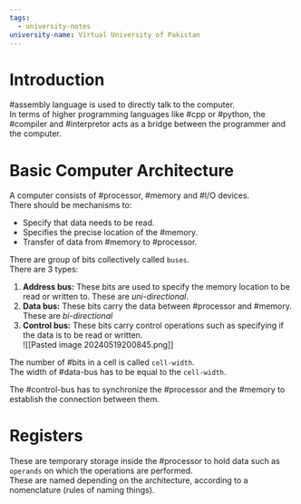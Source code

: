```yaml
---
tags:
  - university-notes
university-name: Virtual University of Pakistan
---
```


# Introduction
#assembly language is used to directly talk to the computer.  
In terms of higher programming languages like #cpp or #python, the #compiler and #interpretor acts as a bridge between the programmer and the computer.

# Basic Computer Architecture
A computer consists of #processor, #memory and #I/O devices.  
There should be mechanisms to:
- Specify that data needs to be read.
- Specifies the precise location of the #memory.
- Transfer of data from #memory to #processor.

There are group of bits collectively called `buses`.  
There are 3 types:
1. **Address bus:** These bits are used to specify the memory location to be read or written to. These are _uni-directional_.
2. **Data bus:** These bits carry the data between #processor and #memory. These are _bi-directional_
3. **Control bus:** These bits carry control operations such as specifying if the data is to be read or written.  
![[Pasted image 20240519200845.png]]

The number of #bits in a cell is called `cell-width`.  
The width of #data-bus has to be equal to the `cell-width`.

The #control-bus has to synchronize the #processor and the #memory to establish the connection between them.

# Registers
These are temporary storage inside the #processor to hold data such as `operands` on which the operations are performed.  
These are named depending on the architecture, according to a nomenclature (rules of naming things).
